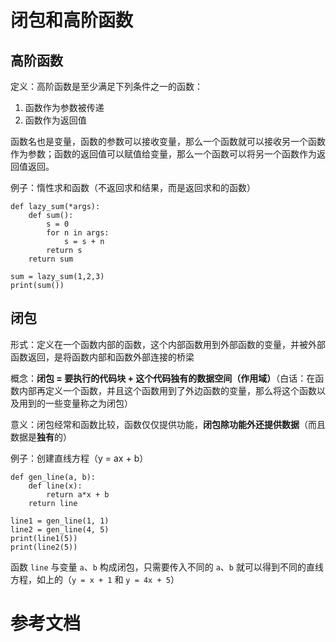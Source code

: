 # 闭包和高阶函数

## 高阶函数
定义：高阶函数是至少满足下列条件之一的函数：
1. 函数作为参数被传递
2. 函数作为返回值

函数名也是变量，函数的参数可以接收变量，那么一个函数就可以接收另一个函数作为参数；函数的返回值可以赋值给变量，那么一个函数可以将另一个函数作为返回值返回。

例子：惰性求和函数（不返回求和结果，而是返回求和的函数）
```
def lazy_sum(*args):
    def sum():
        s = 0
        for n in args:
            s = s + n
        return s
    return sum

sum = lazy_sum(1,2,3)
print(sum())
```


## 闭包
形式：定义在一个函数内部的函数，这个内部函数用到外部函数的变量，并被外部函数返回，是将函数内部和函数外部连接的桥梁

概念：**闭包 = 要执行的代码块 + 这个代码独有的数据空间（作用域）**（白话：在函数内部再定义一个函数，并且这个函数用到了外边函数的变量，那么将这个函数以及用到的一些变量称之为闭包）

意义：闭包经常和函数比较，函数仅仅提供功能，**闭包除功能外还提供数据**（而且数据是**独有**的）

例子：创建直线方程（y = ax + b）
```
def gen_line(a, b):
    def line(x):
        return a*x + b
    return line

line1 = gen_line(1, 1)
line2 = gen_line(4, 5)
print(line1(5))
print(line2(5))
```
函数 `line` 与变量 `a`、`b` 构成闭包，只需要传入不同的 `a`、`b` 就可以得到不同的直线方程，如上的（`y = x + 1` 和 `y = 4x + 5`）

# 参考文档
